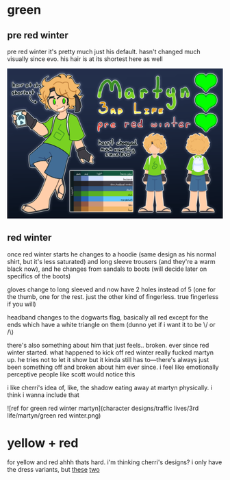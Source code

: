 # green

## pre red winter

pre red winter it's pretty much just his default. hasn't changed much visually since evo. his hair is at its shortest here as well

![](https://github.com/goldstargloww/gold-screams-into-the-void/blob/main/character%20designs/traffic%20lives/3rd%20life/martyn/green%20pre%20red%20winter.png?raw=true)

## red winter

once red winter starts he changes to a hoodie (same design as his normal shirt, but it's less saturated) and long sleeve trousers (and they're a warm black now), and he changes from sandals to boots (will decide later on specifics of the boots)

gloves change to long sleeved and now have 2 holes instead of 5 (one for the thumb, one for the rest. just the other kind of fingerless. true fingerless if you will)

headband changes to the dogwarts flag, basically all red except for the ends which have a white triangle on them (dunno yet if i want it to be \\/ or /\\)

there's also something about him that just feels.. broken. ever since red winter started. what happened to kick off red winter really fucked martyn up. he tries not to let it show but it kinda still has to—there's always just been something off and broken about him ever since. i feel like emotionally perceptive people  like scott would notice this

i like cherri's idea of, like, the shadow eating away at martyn physically. i think i wanna include that

![ref for green red winter martyn](character designs/traffic lives/3rd life/martyn/green red winter.png)

# yellow + red

for yellow and red ahhh thats hard. i'm thinking cherri's designs? i only have the dress variants, but [these](<https://www.tumblr.com/cherrifire/705818867459588096/humbly-requesting-the-red-hand-in-a-dress-maybe>) [two](<https://www.tumblr.com/cherrifire/705843908202102784/i-got-a-lot-of-asks-for-the-red-hand-dress-so-i>)
